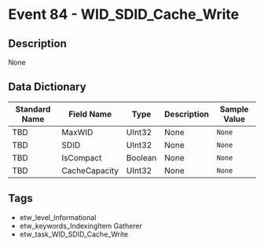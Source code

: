 # Event 84 - WID_SDID_Cache_Write

## Description
None

## Data Dictionary
|Standard Name|Field Name|Type|Description|Sample Value|
|---|---|---|---|---|
|TBD|MaxWID|UInt32|None|`None`|
|TBD|SDID|UInt32|None|`None`|
|TBD|IsCompact|Boolean|None|`None`|
|TBD|CacheCapacity|UInt32|None|`None`|

## Tags
* etw_level_Informational
* etw_keywords_IndexingItem Gatherer
* etw_task_WID_SDID_Cache_Write